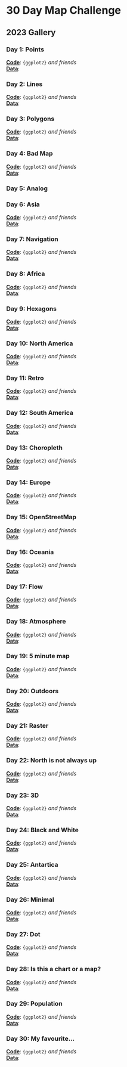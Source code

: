 # 30 Day Map Challenge

## 2023 Gallery

### Day 1: Points

[**Code**](): `{ggplot2}` _and friends_  
[**Data**](): 


### Day 2: Lines

[**Code**](): `{ggplot2}` _and friends_  
[**Data**](): 


### Day 3: Polygons

[**Code**](): `{ggplot2}` _and friends_  
[**Data**](): 


### Day 4: Bad Map

[**Code**](): `{ggplot2}` _and friends_  
[**Data**](): 


### Day 5: Analog


### Day 6: Asia

[**Code**](): `{ggplot2}` _and friends_  
[**Data**](): 

### Day 7: Navigation

[**Code**](): `{ggplot2}` _and friends_  
[**Data**](): 

### Day 8: Africa

[**Code**](): `{ggplot2}` _and friends_  
[**Data**](): 

### Day 9: Hexagons

[**Code**](): `{ggplot2}` _and friends_  
[**Data**](): 

### Day 10: North America

[**Code**](): `{ggplot2}` _and friends_  
[**Data**](): 

### Day 11: Retro

[**Code**](): `{ggplot2}` _and friends_  
[**Data**](): 

### Day 12: South America

[**Code**](): `{ggplot2}` _and friends_  
[**Data**](): 

### Day 13: Choropleth

[**Code**](): `{ggplot2}` _and friends_  
[**Data**](): 

### Day 14: Europe

[**Code**](): `{ggplot2}` _and friends_  
[**Data**](): 

### Day 15: OpenStreetMap

[**Code**](): `{ggplot2}` _and friends_  
[**Data**](): 

### Day 16: Oceania

[**Code**](): `{ggplot2}` _and friends_  
[**Data**](): 

### Day 17: Flow

[**Code**](): `{ggplot2}` _and friends_  
[**Data**](): 

### Day 18: Atmosphere

[**Code**](): `{ggplot2}` _and friends_  
[**Data**](): 

### Day 19: 5 minute map

[**Code**](): `{ggplot2}` _and friends_  
[**Data**](): 

### Day 20: Outdoors

[**Code**](): `{ggplot2}` _and friends_  
[**Data**](): 

### Day 21: Raster

[**Code**](): `{ggplot2}` _and friends_  
[**Data**](): 

### Day 22: North is not always up

[**Code**](): `{ggplot2}` _and friends_  
[**Data**](): 

### Day 23: 3D

[**Code**](): `{ggplot2}` _and friends_  
[**Data**](): 

### Day 24: Black and White

[**Code**](): `{ggplot2}` _and friends_  
[**Data**](): 

### Day 25: Antartica

[**Code**](): `{ggplot2}` _and friends_  
[**Data**](): 

### Day 26: Minimal

[**Code**](): `{ggplot2}` _and friends_  
[**Data**](): 

### Day 27: Dot

[**Code**](): `{ggplot2}` _and friends_  
[**Data**](): 

### Day 28: Is this a chart or a map?

[**Code**](): `{ggplot2}` _and friends_  
[**Data**](): 

### Day 29: Population

[**Code**](): `{ggplot2}` _and friends_  
[**Data**](): 

### Day 30: My favourite...

[**Code**](): `{ggplot2}` _and friends_  
[**Data**](): 